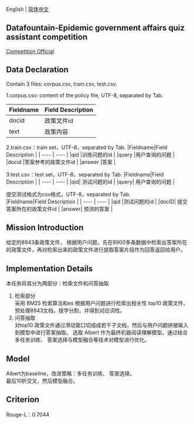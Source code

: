 English | [简体中文](README_zh.md)

## Datafountain-Epidemic government affairs quiz assistant competition
[Competition Official](https://www.datafountain.cn/competitions/424)  
## Data Declaration
Contain 3 files: corpus.csv, train.csv, test.csv.

1.corpus.csv: content of the policy file, UTF-8, separated by Tab.  

|Fieldname|Field Description  |
|  ----  | ----  |
|docid	|政策文件id |
|text	|政策内容  |

2.train.csv：train set，UTF-8，separated by Tab. 
|Fieldname|Field Description  |
|  ----  | ----  |
|qid	|训练问题的id |
|query	|用户查询的问题 |
|docid	|答案参考的政策文件id | 
|answer	|答案 |

3.test.csv：test set，UTF-8，separated by Tab. 
|Fieldname|Field Description  |
|  ----  | ----  |
|qid|	测试问题的id |
|query|	用户查询的问题 | 

提交测试格式为csv格式，UTF-8，separated by Tab.  
|Fieldname|Field Description  |
|  ----  | ----  |
|qid	|测试问题的id  |
|docID|	提交答案所在的政策文件id | 
|answer|	预测的答案  | 

## Mission Introduction
给定的8943条政策文件， 根据用户问题，先在8900多条数据中检索出答案所在的政策文件，再对检索出来的政策文件进行提取答案片段作为回答返回给用户。  

## Implementation Details
本任务将其分为两部分：检索文件和问答抽取
1. 检索部分  
  采用 BM25 检索算法和es 根据用户问题进行检索出相关性 top10 政策文件。 
  预处理8943文档，按字分割，并得到对应词性。
2. 问答抽取  
  对top10 政策文件通过滑动窗口切成成若干子文档，然后与用户问题拼接输入到模型中进行答案抽取。
  选取 Albert 作为最终机器阅读理解模型。通过结合多任务训练、 答案选择与模型融合等技术对模型进行优化。

## Model
Albert为baseline，改进策略：多任务训练、 答案选择。  
最后10折交叉，然后模型融合。

## Criterion  
  Rouge-L：0.7044
  
